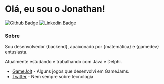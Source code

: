 # Olá, eu sou o Jonathan!

[![Github Badge](https://img.shields.io/badge/-Github-000?style=flat-square&logo=Github&logoColor=white&link=https://github.com/fagnerpsantos)](https://github.com/Jonathanfdr)
[![Linkedin Badge](https://img.shields.io/badge/-LinkedIn-blue?style=flat-square&logo=Linkedin&logoColor=white&link=https://www.linkedin.com/in/fagnerpsantos/)](https://www.linkedin.com/in/jonathanfrosa/)

### Sobre 
Sou desenvolvedor {backend}, apaixonado por {matemática} e {gamedev} entusiasta.

Atualmente estudando e trabalhando com Java e Delphi.

- [GameJolt](https://gamejolt.com/@jonathanfdr/games) - Alguns jogos que desenvolvi em GameJams.
- [Twitter](https://twitter.com/jonathanfdr) - Nem sempre sobre tecnologia
